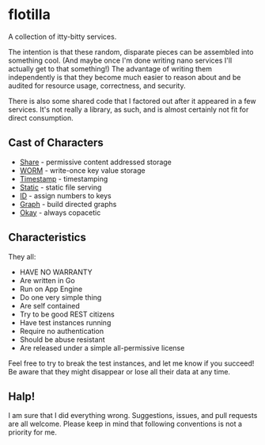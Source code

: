 flotilla
========

A collection of itty-bitty services.

The intention is that these random, disparate pieces can be assembled into something cool. (And maybe once I'm done writing nano services I'll actually get to that something!) The advantage of writing them independently is that they become much easier to reason about and be audited for resource usage, correctness, and security.

There is also some shared code that I factored out after it appeared in a few services. It's not really a library, as such, and is almost certainly not fit for direct consumption.


Cast of Characters
------------------

* [Share](http://github.com/casey/share) - permissive content addressed storage
* [WORM](http://github.com/casey/worm) - write-once key value storage
* [Timestamp](http://github.com/casey/timestamp) - timestamping
* [Static](http://github.com/casey/static) - static file serving
* [ID](http://github.com/casey/id) - assign numbers to keys
* [Graph](http://github.com/casey/graph) - build directed graphs
* [Okay](http://github.com/casey/ok) - always copacetic


Characteristics
---------------

They all:

* HAVE NO WARRANTY
* Are written in Go
* Run on App Engine
* Do one very simple thing
* Are self contained
* Try to be good REST citizens
* Have test instances running
* Require no authentication
* Should be abuse resistant
* Are released under a simple all-permissive license

Feel free to try to break the test instances, and let me know if you succeed! Be aware that they might disappear or lose all their data at any time.


Halp!
-----

I am sure that I did everything wrong. Suggestions, issues, and pull requests are all welcome. Please keep in mind that following conventions is not a priority for me.
